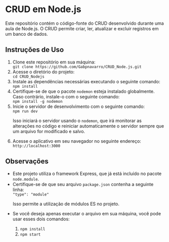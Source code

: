 <h1>CRUD em Node.js</h1>

<p>Este repositório contém o código-fonte do CRUD desenvolvido durante uma aula de Node.js. O CRUD permite criar, ler, atualizar e excluir registros em um banco de dados.</p>

<h2>Instruções de Uso</h2>

<ol>
    <li>Clone este repositório em sua máquina:</li>
    <code>git clone https://github.com/Gabpnavarro/CRUD_Node.js.git</code>
    <li>Acesse o diretório do projeto:</li>
    <code>cd CRUD_Nodejs</code>
    <li>Instale as dependências necessárias executando o seguinte comando:</li>
    <code>npm install</code>
    <li>Certifique-se de que o pacote <code>nodemon</code> esteja instalado globalmente. Caso contrário, instale-o com o seguinte comando:</li>
    <code>npm install -g nodemon</code>
    <li>Inicie o servidor de desenvolvimento com o seguinte comando:</li>
    <code>npm run dev</code>
    <p>Isso iniciará o servidor usando o <code>nodemon</code>, que irá monitorar as alterações no código e reiniciar automaticamente o servidor sempre que um arquivo for modificado e salvo.</p>
    <li>Acesse o aplicativo em seu navegador no seguinte endereço:</li>
    <code>http://localhost:3000</code>
</ol>

<h2>Observações</h2>

<ul>
    <li>Este projeto utiliza o framework Express, que já está incluído no pacote <code>node.module</code>.</li>
    <li>Certifique-se de que seu arquivo <code>package.json</code> contenha a seguinte linha:</li>
    <code>"type": "module"</code>
    <p>Isso permite a utilização de módulos ES no projeto.</p>
    <li>Se você deseja apenas executar o arquivo em sua máquina, você pode usar esses dois comandos:</li>
      <ol>
        <li><code>npm install</code></li>
        <li><code>npm start</code></li>
      </ol>
</ul>


